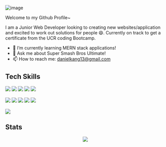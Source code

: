 ![image](https://user-images.githubusercontent.com/103972201/196051920-34f50706-f3a2-4050-ab24-f05a9f4ad862.png)

Welcome to my Github Profile~

I am a Junior Web Developer looking to creating new websites/application and excited to work out solutions for people 😄. Currently on track to get a certificate from the UCR coding Bootcamp.

- 🌱 I’m currently learning MERN stack applications!
- 💬 Ask me about Super Smash Bros Ultimate!
- 📫 How to reach me: danielkang13@gmail.com

## Tech Skills
<div align="left">
  <img src="https://img.shields.io/badge/HTML5-E34F26?style=for-the-badge&logo=html5&logoColor=white" />
  <img src="https://img.shields.io/badge/CSS3-1572B6?style=for-the-badge&logo=css3&logoColor=white" />
  <img src="https://img.shields.io/badge/Bootstrap-563D7C?style=for-the-badge&logo=bootstrap&logoColor=white" />
  <img src="https://img.shields.io/badge/JavaScript-323330?style=for-the-badge&logo=javascript&logoColor=F7DF1E" />
  <img src="https://img.shields.io/badge/Node.js-339933?style=for-the-badge&logo=nodedotjs&logoColor=white" />
  <br></br>
  <img src="https://img.shields.io/badge/Express.js-000000?style=for-the-badge&logo=express&logoColor=white" />
  <img src="https://img.shields.io/badge/MySQL-005C84?style=for-the-badge&logo=mysql&logoColor=white" />
  <img src="https://img.shields.io/badge/MongoDB-4EA94B?style=for-the-badge&logo=mongodb&logoColor=white" />
  <img src="https://img.shields.io/badge/React-20232A?style=for-the-badge&logo=react&logoColor=61DAFB" />
  <img src="https://img.shields.io/badge/Apollo%20GraphQL-311C87?&style=for-the-badge&logo=Apollo%20GraphQL&logoColor=white" />
  <br></br>
  <img src="https://github-readme-stats.vercel.app/api/top-langs/?username=DKhubgit" />
</div>

## Stats
<div align="center">
  <img src="https://github-readme-stats.vercel.app/api?username=DKhubgit&show_icons=true&theme=tokyonight" />
</div>

<!--
**DKhubgit/DKhubgit** is a ✨ _special_ ✨ repository because its `README.md` (this file) appears on your GitHub profile.

Here are some ideas to get you started:

- 🔭 I’m currently working on ...
- 🌱 I’m currently learning ...
- 👯 I’m looking to collaborate on ...
- 🤔 I’m looking for help with ...
- 💬 Ask me about ...
- 📫 How to reach me: ...
- 😄 Pronouns: ...
- ⚡ Fun fact: ...
-->
